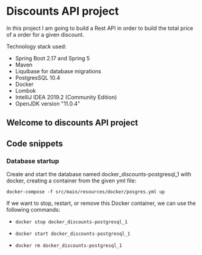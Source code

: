 # Discounts API project

In this project I am going to build a Rest API in order to build the total price of a order for a given discount.

Technology stack used:

- Spring Boot 2.17 and Spring 5
- Maven
- Liquibase for database migrations
- PostgresSQL 10.4
- Docker
- Lombok
- IntelliJ IDEA 2019.2 (Community Edition)
- OpenJDK version "11.0.4" 

## Welcome to discounts API project

## Code snippets

### Database startup
Create and start the database named docker_discounts-postgresql_1 with docker, creating a container from the given yml file:

`docker-compose -f src/main/resources/docker/posgres.yml up`

If we want to stop, restart, or remove this Docker container, we can use the following commands:

- `docker stop docker_discounts-postgresql_1`

- `docker start docker_discounts-postgresql_1`

- `docker rm docker_discounts-postgresql_1`

